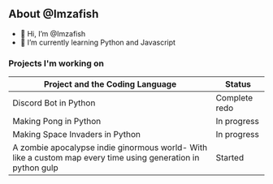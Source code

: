 ## About @Imzafish
- 👋 Hi, I’m @Imzafish
- 🌱 I’m currently learning Python and Javascript
 
### Projects I'm working on
 | Project and the Coding Language| Status      |
 |--------------------------------|-------------|
 | Discord Bot in Python          |Complete redo|
 | Making Pong in Python          | In progress | 
 | Making Space Invaders in Python| In progress |
 |A zombie apocalypse indie ginormous world- With like a custom map every time using  generation in python gulp| Started|

<!---
Imzafish/Imzafish is a ✨ special ✨ repository because its `README.md` (this file) appears on your GitHub profile.
You can click the Preview link to take a look at your changes.
--->
